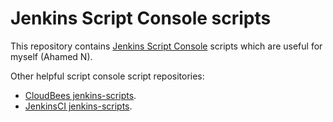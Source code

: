 # Jenkins Script Console scripts

This repository contains [Jenkins Script Console][sc] scripts which are useful
for myself (Ahamed N).

Other helpful script console script repositories:

- [CloudBees jenkins-scripts][cb].
- [JenkinsCI jenkins-scripts][js].

[sc]: https://wiki.jenkins-ci.org/display/JENKINS/Jenkins+Script+Console
[cb]: https://github.com/cloudbees/jenkins-scripts
[js]: https://github.com/jenkinsci/jenkins-scripts